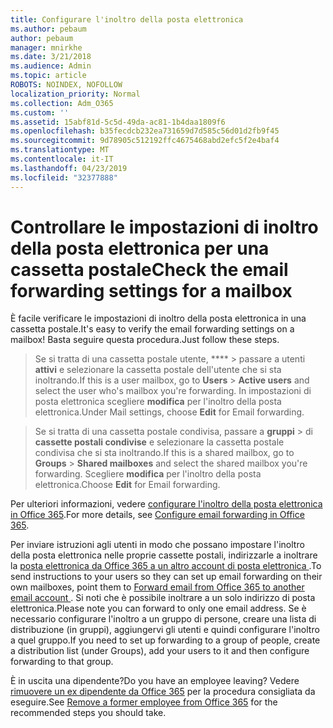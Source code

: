 ```yaml
---
title: Configurare l'inoltro della posta elettronica
ms.author: pebaum
author: pebaum
manager: mnirkhe
ms.date: 3/21/2018
ms.audience: Admin
ms.topic: article
ROBOTS: NOINDEX, NOFOLLOW
localization_priority: Normal
ms.collection: Adm_O365
ms.custom: ''
ms.assetid: 15abf81d-5c5d-49da-ac81-1b4daa1809f6
ms.openlocfilehash: b35fecdcb232ea731659d7d585c56d01d2fb9f45
ms.sourcegitcommit: 9d78905c512192ffc4675468abd2efc5f2e4baf4
ms.translationtype: MT
ms.contentlocale: it-IT
ms.lasthandoff: 04/23/2019
ms.locfileid: "32377888"
---
```

# <a name="check-the-email-forwarding-settings-for-a-mailbox"></a><span data-ttu-id="030d1-102">Controllare le impostazioni di inoltro della posta elettronica per una cassetta postale</span><span class="sxs-lookup"><span data-stu-id="030d1-102">Check the email forwarding settings for a mailbox</span></span>

<span data-ttu-id="030d1-103">È facile verificare le impostazioni di inoltro della posta elettronica in una cassetta postale.</span><span class="sxs-lookup"><span data-stu-id="030d1-103">It's easy to verify the email forwarding settings on a mailbox!</span></span> <span data-ttu-id="030d1-104">Basta seguire questa procedura.</span><span class="sxs-lookup"><span data-stu-id="030d1-104">Just follow these steps.</span></span>
  
> <span data-ttu-id="030d1-105">Se si tratta di una cassetta postale utente, \*\*\*\* \> passare a utenti **attivi** e selezionare la cassetta postale dell'utente che si sta inoltrando.</span><span class="sxs-lookup"><span data-stu-id="030d1-105">If this is a user mailbox, go to **Users** \> **Active users** and select the user who's mailbox you're forwarding.</span></span> <span data-ttu-id="030d1-106">In impostazioni di posta elettronica scegliere **modifica** per l'inoltro della posta elettronica.</span><span class="sxs-lookup"><span data-stu-id="030d1-106">Under Mail settings, choose **Edit** for Email forwarding.</span></span> 
    
> <span data-ttu-id="030d1-107">Se si tratta di una cassetta postale condivisa, passare a **gruppi** \> di **cassette postali condivise** e selezionare la cassetta postale condivisa che si sta inoltrando.</span><span class="sxs-lookup"><span data-stu-id="030d1-107">If this is a shared mailbox, go to **Groups** \> **Shared mailboxes** and select the shared mailbox you're forwarding.</span></span> <span data-ttu-id="030d1-108">Scegliere **modifica** per l'inoltro della posta elettronica.</span><span class="sxs-lookup"><span data-stu-id="030d1-108">Choose **Edit** for Email forwarding.</span></span> 
    
<span data-ttu-id="030d1-109">Per ulteriori informazioni, vedere [configurare l'inoltro della posta elettronica in Office 365](https://support.office.com/article/Configure-email-forwarding-in-Office-365-ab5eb117-0f22-4fa7-a662-3a6bdb0add74).</span><span class="sxs-lookup"><span data-stu-id="030d1-109">For more details, see [Configure email forwarding in Office 365](https://support.office.com/article/Configure-email-forwarding-in-Office-365-ab5eb117-0f22-4fa7-a662-3a6bdb0add74).</span></span> 
  
<span data-ttu-id="030d1-110">Per inviare istruzioni agli utenti in modo che possano impostare l'inoltro della posta elettronica nelle proprie cassette postali, indirizzarle a inoltrare la [posta elettronica da Office 365 a un altro account di posta elettronica ](https://support.office.com/article/Forward-email-from-Office-365-to-another-email-account-1ed4ee1e-74f8-4f53-a174-86b748ff6a0e).</span><span class="sxs-lookup"><span data-stu-id="030d1-110">To send instructions to your users so they can set up email forwarding on their own mailboxes, point them to [Forward email from Office 365 to another email account ](https://support.office.com/article/Forward-email-from-Office-365-to-another-email-account-1ed4ee1e-74f8-4f53-a174-86b748ff6a0e).</span></span> <span data-ttu-id="030d1-111">Si noti che è possibile inoltrare a un solo indirizzo di posta elettronica.</span><span class="sxs-lookup"><span data-stu-id="030d1-111">Please note you can forward to only one email address.</span></span> <span data-ttu-id="030d1-112">Se è necessario configurare l'inoltro a un gruppo di persone, creare una lista di distribuzione (in gruppi), aggiungervi gli utenti e quindi configurare l'inoltro a quel gruppo.</span><span class="sxs-lookup"><span data-stu-id="030d1-112">If you need to set up forwarding to a group of people, create a distribution list (under Groups), add your users to it and then configure forwarding to that group.</span></span>
  
<span data-ttu-id="030d1-113">È in uscita una dipendente?</span><span class="sxs-lookup"><span data-stu-id="030d1-113">Do you have an employee leaving?</span></span> <span data-ttu-id="030d1-114">Vedere [rimuovere un ex dipendente da Office 365](https://support.office.com/article/Remove-a-former-employee-from-Office-365-44d96212-4d90-4027-9aa9-a95eddb367d1.aspx) per la procedura consigliata da eseguire.</span><span class="sxs-lookup"><span data-stu-id="030d1-114">See [Remove a former employee from Office 365](https://support.office.com/article/Remove-a-former-employee-from-Office-365-44d96212-4d90-4027-9aa9-a95eddb367d1.aspx) for the recommended steps you should take.</span></span> 
  

